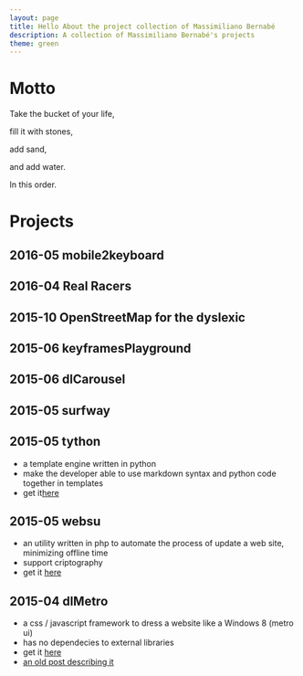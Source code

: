 ```yaml
---
layout: page
title: Hello About the project collection of Massimiliano Bernabé
description: A collection of Massimiliano Bernabé's projects 
theme: green
---
```


# Motto

Take the bucket of your life,

fill it with stones,

add sand,

and add water.

In this order.

# Projects

## 2016-05 mobile2keyboard

## 2016-04 Real Racers

## 2015-10 OpenStreetMap for the dyslexic

## 2015-06 keyframesPlayground

## 2015-06 dlCarousel

## 2015-05 surfway


## 2015-05 tython

* a template engine written in python
* make the developer able to use markdown syntax and python code together in templates
* get it[here](https://github.com/develost/tython)

## 2015-05 websu

* an utility written in php to automate the process of update a web site, minimizing offline time
* support criptography
* get it [here](https://github.com/develost/websu)

## 2015-04 dlMetro

* a css / javascript framework to dress a website like a Windows 8 (metro ui)
* has no dependecies to external libraries
* get it [here](https://github.com/develost/dlMetro)
* [an old post describing it](http://develost.com/blog/2015/05/07/introducing-dlmetro)
